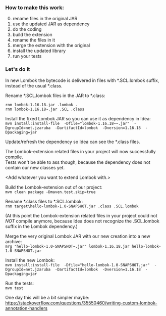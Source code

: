 ### How to make this work: ###
 0) rename files in the original JAR
 0) use the updated JAR as dependency
 0) do the coding
 0) build the extension
 0) rename the files in it
 0) merge the extension with the original
 0) install the updated library
 0) run your tests

### Let's do it ###

In new Lombok the bytecode is delivered in files with *.SCL.lombok suffix, 
instead of the usual *.class.

Rename *.SCL.lombok files in the JAR to *.class:
```
rnm lombok-1.16.18.jar .lombok .
rnm lombok-1.16.18~.jar .SCL .class
```

Install the fixed Lombok JAR so you can use it as dependency in Idea:  
``mvn install:install-file 
-Dfile="lombok-1.16.18~~.jar" 
-DgroupId=net.jzaruba 
-DartifactId=lombok 
-Dversion=1.16.18 
-Dpackaging=jar``

Update/refresh the dependency so Idea can see the *.class files.

The Lombok-extension related files in your project will now successfully compile.  
Tests won't be able to ass though, because the dependency does not contain our new classes yet.

&lt;Add whatever you want to extend Lombok with.&gt;

Build the Lombok-extension out of our project:  
``mvn clean package -Dmaven.test.skip=true``

Rename *.class files to *.SCL.lombok:  
``rnm target\hello-lombok-1.0-SNAPSHOT.jar .class .SCL.lombok``

(At this point the Lombok-extension related files in your project could not *NOT* compile anymore, 
because Idea does not recognize the .SCL.lombok suffix in the Lombok dependency.)

Merge the very original Lombok JAR with our new creation into a new archive:  
``mrg "hello-lombok-1.0-SNAPSHOT~.jar" lombok-1.16.18.jar hello-lombok-1.0-SNAPSHOT.jar``  

Install the new Lombok:  
``mvn install:install-file 
-Dfile="hello-lombok-1.0-SNAPSHOT.jar" 
-DgroupId=net.jzaruba 
-DartifactId=lombok 
-Dversion=1.16.18 
-Dpackaging=jar``

Run the tests:  
``mvn test``

One day this will be a bit simpler maybe:  
https://stackoverflow.com/questions/35550460/writing-custom-lombok-annotation-handlers
